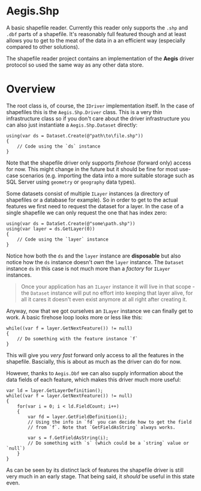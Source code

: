 ﻿# Aegis.Shp
A basic shapefile reader. Currently this reader only supports the `.shp`
and `.dbf` parts of a shapefile. It's reasonably full featured though and
at least allows you to get to the meat of the data in a an efficient way 
(especially compared to other solutions).

The shapefile reader project contains an implementation of the **Aegis** driver 
protocol so used the same way as any other data store.

# Overview
The root class is, of course, the `IDriver` implementation itself. In the case
of shapefiles this is the `Aegis.Shp.Driver` class. This is a very thin infrastructure
class so if you don't care about the driver infrastructure you can also just 
instantiate a `Aegis.Shp.Dataset` directly:

	using(var ds = Dataset.Create(@"path\to\file.shp"))
	{
		// Code using the `ds` instance
	}

Note that the shapefile driver only supports *firehose* (forward only) access for
now. This might change in the future but it should be fine for most use-case
scenarios (e.g. importing the data into a more suitable storage such as SQL Server
using `geometry` or `geography` data types).

Some datasets consist of multiple `ILayer` instances (a directory of shapefiles
or a database for example). So in order to get to the actual features we first
need to request the dataset for a layer. In the case of a single shapefile we 
can only request the one that has index zero:

	using(var ds = DataSet.Create(@"some\path.shp"))
	using(var layer = ds.GetLayer(0))
	{
		// Code using the `layer` instance
	}

Notice how both the `ds` and the `layer` instance are **disposable** but also
notice how the `ds` instance doesn't *own* the `layer` instance. The `Dataset`
instance `ds` in this case is not much more than a *factory* for `ILayer` instances.

> Once your application has an `ILayer` instance it will live in that scope - the 
> `Dataset` instance will put no effort into keeping that layer alive, for all it
> cares it doesn't even exist anymore at all right after creating it.

Anyway, now that we got ourselves an `ILayer` instance we can finally get to work. A
basic firehose loop looks more or less like this:

	while((var f = layer.GetNextFeature()) != null)
	{
		// Do something with the feature instance `f`
	}

This will give you *very fast* forward only access to all the features in the shapefile.
Bascially, this is about as much as the driver can do for now.

However, thanks to `Aegis.Dbf` we can also supply information about the data fields of
each feature, which makes this driver much more useful:

	var ld = layer.GetLayerDefinition();
	while((var f = layer.GetNextFeature()) != null)
	{
		for(var i = 0; i < ld.FieldCount; i++)
		{
			var fd = layer.GetFieldDefinition(i);
			// Using the info in `fd` you can decide how to get the field
			// from `f`. Note that `GetFieldAsString` always works.

			var s = f.GetFieldAsString(i);
			// Do something with `s` (which could be a `string` value or `null`)
		}
	}

As can be seen by its distinct lack of features the shapefile driver is still very much
in an early stage. That being said, it *should* be useful in this state even.